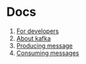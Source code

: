 # Docs

1. [For developers](for_developers.md)
2. [About kafka](kafka.md)
3. [Producing message](producer/index.md)
4. [Consuming messages](consumer/index.md)
